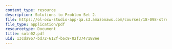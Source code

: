 ```yaml
---
content_type: resource
description: Solutions to Problem Set 2.
file: https://ol-ocw-studio-app-qa.s3.amazonaws.com/courses/18-098-street-fighting-mathematics-january-iap-2008/13cda967bd72612fb6c902f3747188ee_soln02.pdf
file_type: application/pdf
resourcetype: Document
title: soln02.pdf
uid: 13cda967-bd72-612f-b6c9-02f3747188ee
---
```

